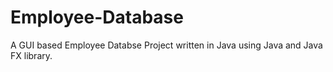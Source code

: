 # Employee-Database

A GUI based Employee Databse Project written in Java using Java and Java FX library.
